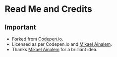 # Read Me and Credits

## Important
- Forked from [Codepen.io](https://codepen.io/ainalem/pen/vagXBL).
- Licensed as per Codepen.io and [Mikael Ainalem](https://codepen.io/ainalem). 
- Thanks [Mikael Ainalem](https://codepen.io/ainalem) for a brilliant idea.
